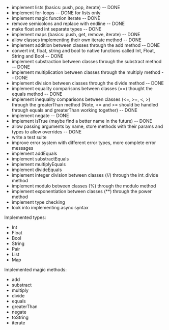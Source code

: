 - implement lists (basics: push, pop, iterate) -- DONE
- implement for-loops -- DONE for lists only
- implement magic function iterate -- DONE
- remove semicolons and replace with endline -- DONE
- make float and int separate types -- DONE
- implement maps (basics: push, get, remove, iterate) -- DONE
- allow classes implementing their own iterate method -- DONE
- implement addition between classes through the add method -- DONE
- convert int, float, string and bool to native functions called Int, Float, String and Bool -- DONE
- implement substraction between classes through the substract method -- DONE
- implement multiplication between classes through the multiply method -- DONE
- implement division between classes through the divide method -- DONE
- implement equality comparisons between classes (==) thought the equals method -- DONE
- implement inequality comparisons between classes (<=, >=, <, >) through the greaterThan method (Note, <= and >= should be handled through equals and greaterThan working together) -- DONE
- implement negate -- DONE
- implement isTrue (maybe find a better name in the future) -- DONE
- allow passing arguments by name, store methods with their params and types to allow overrides -- DONE
- write a test suite
- improve error system with different error types, more complete error messages
- implement addEquals
- implement substractEquals
- implement multiplyEquals
- implement divideEquals
- implement integer division between classes (//) through the int_divide method
- implement modulo between classes (%) through the modulo method
- implement exponentiation between classes (**) through the power method
- implement type checking
- look into implementing async syntax


Implemented types:
- Int
- Float
- Bool
- String
- Pair
- List
- Map

Implemented magic methods:
- add
- substract
- multiply
- divide
- equals
- greaterThan
- negate
- toString
- iterate
